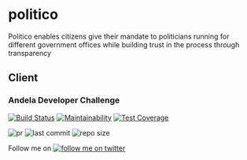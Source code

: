 # politico

Politico enables citizens give their mandate to politicians running for different government offices while building trust in the process through transparency

## Client

### Andela Developer Challenge

[![Build Status](https://travis-ci.com/emmsdan/politico.svg?branch=development)](https://travis-ci.com/emmsdan/politico) [![Maintainability](https://api.codeclimate.com/v1/badges/6d39510b9f9799d3e24a/maintainability)](https://codeclimate.com/github/emmsdan/politico/maintainability) [![Test Coverage](https://api.codeclimate.com/v1/badges/6d39510b9f9799d3e24a/test_coverage)](https://codeclimate.com/github/emmsdan/politico/test_coverage)

![pr](https://img.shields.io/github/issues-pr/emmsdan/politico.svg) ![last commit](https://img.shields.io/github/last-commit/emmsdan/politico/development.svg?colorB=green)
![repo size ](https://img.shields.io/github/repo-size/emmsdan/politico.svg?colorB=blue&logo=red)

Follow me on [![follow me on twitter](https://img.shields.io/twitter/url/http/shields.io.svg?style=social)](https://twitter.com/emmsdan)
